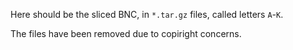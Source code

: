 Here should be the sliced BNC, in `*.tar.gz` files, called letters `A`-`K`.

The files have been removed due to copiright concerns.